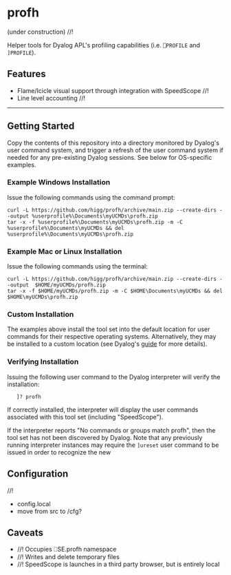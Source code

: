 # profh
(under construction) //!

Helper tools for Dyalog APL's profiling capabilities (i.e. `⎕PROFILE` and `]PROFILE`).

## Features
- Flame/Icicle visual support through integration with SpeedScope //!
- Line level accounting //!

---

## Getting Started

Copy the contents of this repository into a directory monitored by Dyalog's user command system, and trigger a refresh of the user command system if needed for any pre-existing Dyalog sessions. See below for OS-specific examples.

### Example Windows Installation

Issue the following commands using the command prompt:
<nobr>

`curl -L https://github.com/higg/profh/archive/main.zip --create-dirs --output %userprofile%\Documents\myUCMDs\profh.zip` <br>
`tar -x -f %userprofile%\Documents\myUCMDs\profh.zip -m -C %userprofile%\Documents\myUCMDs && del %userprofile%\Documents\myUCMDs\profh.zip`
</nobr>

### Example Mac or Linux Installation

Issue the following commands using the terminal:
<nobr>

`curl -L https://github.com/higg/profh/archive/main.zip --create-dirs --output 
$HOME/myUCMDs/profh.zip` <br>
`tar -x -f $HOME/myUCMDs/profh.zip -m -C $HOME\Documents\myUCMDs && del $HOME\myUCMDs\profh.zip`
</nobr>

### Custom Installation 

The examples above install the tool set into the default location for user commands for their respective operating systems. Alternatively, they may be installed to a custom location (see Dyalog's [guide](https://docs.dyalog.com/latest/User%20Commands%20User%20Guide.pdf) for more details).

### Verifying Installation

Issuing the following user command to the Dyalog interpreter will verify the installation: 

`   ]? profh`

If correctly installed, the interpreter will display the user commands associated with this tool set (including "SpeedScope").

If the interpreter reports "No commands or groups match profh", then the tool set has not been discovered by Dyalog. Note that any previously running interpreter instances may require the `]ureset` user command to be issued in order to recognize the new 



## Configuration

//!
- config.local
- move from src to /cfg?

## Caveats
- //! Occupies ⎕SE.profh namespace
- //! Writes and delete temporary files
- //! SpeedScope is launches in a third party browser, but is entirely local